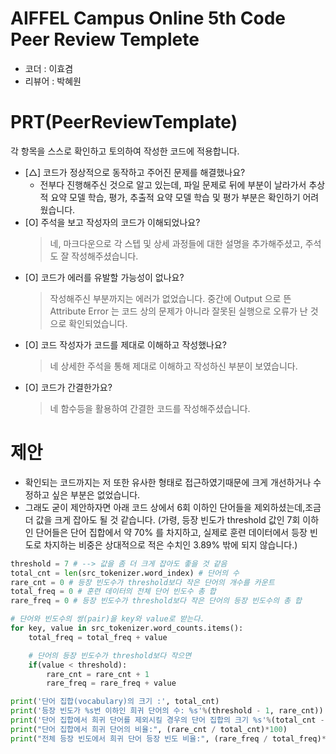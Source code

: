 # AIFFEL Campus Online 5th Code Peer Review Templete
- 코더 : 이효겸
- 리뷰어 : 박혜원


# PRT(PeerReviewTemplate) 
각 항목을 스스로 확인하고 토의하여 작성한 코드에 적용합니다.

- [△] 코드가 정상적으로 동작하고 주어진 문제를 해결했나요?
  - 전부다 진행해주신 것으로 알고 있는데, 파일 문제로 뒤에 부분이 날라가서 추상적 요약 모델 학습, 평가, 추출적 요약 모델 학습 및 평가 부분은 확인하기 어려웠습니다. 
- [O] 주석을 보고 작성자의 코드가 이해되었나요?
  > 네, 마크다운으로 각 스텝 및 상세 과정들에 대한 설명을 추가해주셨고, 주석도 잘 작성해주셨습니다.
- [O] 코드가 에러를 유발할 가능성이 없나요?
  > 작성해주신 부분까지는 에러가 없었습니다.
    중간에 Output 으로 뜬 Attribute Error 는 코드 상의 문제가 아니라 잘못된 실행으로 오류가 난 것으로 확인되었습니다.
- [O] 코드 작성자가 코드를 제대로 이해하고 작성했나요?
  > 네 상세한 주석을 통해 제대로 이해하고 작성하신 부분이 보였습니다. 
- [O] 코드가 간결한가요?
  > 네 함수등을 활용하여 간결한 코드를 작성해주셨습니다. 

# 제안
- 확인되는 코드까지는 저 또한 유사한 형태로 접근하였기때문에 크게 개선하거나 수정하고 싶은 부분은 없었습니다.
- 그래도 굳이 제안하자면 아래 코드 상에서 6회 이하인 단어들을 제외하셨는데,조금 더 값을 크게 잡아도 될 것 같습니다. 
(가령, 등장 빈도가 threshold 값인 7회 이하인 단어들은 단어 집합에서 약 70% 를 차지하고, 실제로 훈련 데이터에서 등장 빈도로 차지하는 비중은 상대적으로 적은 수치인 3.89% 밖에 되지 않습니다.)

```python
threshold = 7 # --> 값을 좀 더 크게 잡아도 좋을 것 같음 
total_cnt = len(src_tokenizer.word_index) # 단어의 수
rare_cnt = 0 # 등장 빈도수가 threshold보다 작은 단어의 개수를 카운트
total_freq = 0 # 훈련 데이터의 전체 단어 빈도수 총 합
rare_freq = 0 # 등장 빈도수가 threshold보다 작은 단어의 등장 빈도수의 총 합

# 단어와 빈도수의 쌍(pair)을 key와 value로 받는다.
for key, value in src_tokenizer.word_counts.items():
    total_freq = total_freq + value

    # 단어의 등장 빈도수가 threshold보다 작으면
    if(value < threshold):
        rare_cnt = rare_cnt + 1
        rare_freq = rare_freq + value

print('단어 집합(vocabulary)의 크기 :', total_cnt)
print('등장 빈도가 %s번 이하인 희귀 단어의 수: %s'%(threshold - 1, rare_cnt))
print('단어 집합에서 희귀 단어를 제외시킬 경우의 단어 집합의 크기 %s'%(total_cnt - rare_cnt))
print("단어 집합에서 희귀 단어의 비율:", (rare_cnt / total_cnt)*100)
print("전체 등장 빈도에서 희귀 단어 등장 빈도 비율:", (rare_freq / total_freq)*100)
```
